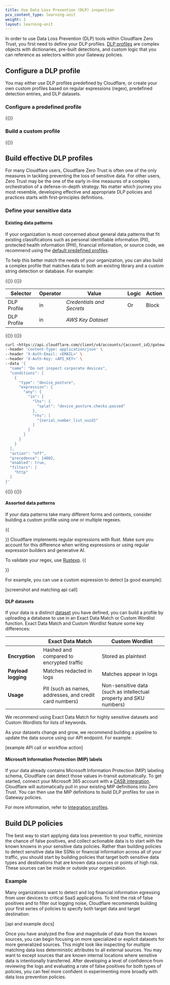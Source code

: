 ```yaml
---
title: Use Data Loss Prevention (DLP) inspection
pcx_content_type: learning-unit
weight: 1
layout: learning-unit
---
```


In order to use Data Loss Prevention (DLP) tools within Cloudflare Zero Trust, you first need to define your DLP profiles. [DLP profiles](/cloudflare-one/policies/data-loss-prevention/dlp-profiles/) are complex objects with dictionaries, pre-built detections, and custom logic that you can reference as selectors within your Gateway policies.

## Configure a DLP profile

You may either use DLP profiles predefined by Cloudflare, or create your own custom profiles based on regular expressions (regex), predefined detection entries, and DLP datasets.

### Configure a predefined profile

{{<render file="data-loss-prevention/_predefined-profile.md" productFolder="cloudflare-one">}}

### Build a custom profile

{{<render file="data-loss-prevention/_custom-profile.md" productFolder="cloudflare-one">}}

## Build effective DLP profiles

For many Cloudflare users, Cloudflare Zero Trust is often one of the only measures in tackling preventing the loss of sensitive data. For other users, Zero Trust may be the one of the early in-line measures of a complex orchestration of a defense-in-depth strategy. No matter which journey you most resemble, developing effective and appropriate DLP policies and practices starts with first-principles definitions.

### Define your sensitive data

#### Existing data patterns

If your organization is most concerned about general data patterns that fit existing classifications such as personal identifiable information (PII), protected health information (PHI), financial information, or source code, we recommend using the [default predefined profiles](#configure-a-predefined-profile).

To help this better match the needs of your organization, you can also build a complex profile that matches data to both an existing library and a custom string detection or database. For example:

{{<tabs labels="Dashboard | API">}}
{{<tab label="dashboard" no-code="true">}}

| Selector    | Operator | Value                     | Logic | Action |
| ----------- | -------- | ------------------------- | ----- | ------ |
| DLP Profile | in       | _Credentials and Secrets_ | Or    | Block  |
| DLP Profile | in       | _AWS Key Dataset_         |       |        |

{{</tab>}}
{{<tab label="api" no-code="true">}}

```bash
curl <https://api.cloudflare.com/client/v4/accounts/{account_id}/gateway/rules> \
--header 'Content-Type: application/json' \
--header 'X-Auth-Email: <EMAIL>' \
--header 'X-Auth-Key: <API_KEY>' \
--data '{
  "name": "Do not inspect corporate devices",
  "conditions": [
    {
      "type": "device_posture",
      "expression": {
        "any": {
          "in": {
            "lhs": {
              "splat": "device_posture.checks.passed"
            },
            "rhs": [
              "{serial_number_list_uuid}"
            ]
          }
        }
      }
    }
  ],
  "action": "off",
  "precedence": 14002,
  "enabled": true,
  "filters": [
    "http"
  ]
}'
```

{{</tab>}}
{{</tabs>}}

#### Assorted data patterns

If your data patterns take many different forms and contexts, consider building a custom profile using one or multiple regexes.

{{<Aside type="note" header="Rust regular expressions">}}
Cloudflare implements regular expressions with Rust. Make sure you account for this difference when writing expressions or using regular expression builders and generative AI.

To validate your regex, use [Rustexp](https://rustexp.lpil.uk/).
{{</Aside>}}

For example, you can use a custom expression to detect [a good example]:

[screenshot and matching api call]

#### DLP datasets

If your data is a distinct [dataset](/cloudflare-one/policies/data-loss-prevention/datasets/) you have defined, you can build a profile by uploading a database to use in an Exact Data Match or Custom Wordlist function. Exact Data Match and Custom Wordlist feature some key differences:

|                     | Exact Data Match                                        | Custom Wordlist                                                    |
| ------------------- | ------------------------------------------------------- | ------------------------------------------------------------------ |
| **Encryption**      | Hashed and compared to encrypted traffic                | Stored as plaintext                                                |
| **Payload logging** | Matches redacted in logs                                | Matches appear in logs                                             |
| **Usage**           | PII (such as names, addresses, and credit card numbers) | Non-sensitive data (such as intellectual property and SKU numbers) |

We recommend using Exact Data Match for highly sensitive datasets and Custom Wordlists for lists of keywords.

As your datasets change and grow, we recommend building a pipeline to update the data source using our API endpoint. For example:

[example API call or workflow action]

#### Microsoft Information Protection (MIP) labels

If your data already contains Microsoft Information Protection (MIP) labeling schema, Cloudflare can detect those values in-transit automatically. To get started, connect your Microsoft 365 account with a [CASB integration](/cloudflare-one/applications/scan-apps/casb-integrations/microsoft-365/). Cloudflare will automatically pull in your existing MIP definitions into Zero Trust. You can then use the MIP definitions to build DLP profiles for use in Gateway policies.

For more information, refer to [Integration profiles](/cloudflare-one/policies/data-loss-prevention/dlp-profiles/integration-profiles/).

## Build DLP policies

The best way to start applying data loss prevention to your traffic, minimize the chance of false positives, and collect actionable data is to start with the known knowns in your sensitive data policies. Rather than building policies to detect sensitive data like SSNs or financial information across all of your traffic, you should start by building policies that target both sensitive data types and destinations that are known data sources or points of high risk. These sources can be inside or outside your organization.

### Example

Many organizations want to detect and log financial information egressing from user devices to critical SaaS applications. To limit the risk of false positives and to filter out logging noise, Cloudflare recommends building your first series of policies to specify both target data and target destination:

[api and example docs]

Once you have analyzed the flow and magnitude of data from the known sources, you can begin focusing on more specialized or explicit datasets for more generalized sources. This might look like inspecting for multiple matching data loss deterministic attributes to all external sources. You may want to except sources that are known internal locations where sensitive data is intentionally transferred. After developing a level of confidence from reviewing the logs and evaluating a rate of false positives for both types of policies, you can feel more confident in experimenting more broadly with data loss prevention policies.
